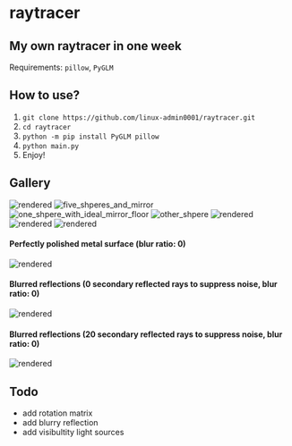 # raytracer

## My own raytracer in one week
Requirements: `pillow`, `PyGLM`

## How to use?
1. `git clone https://github.com/linux-admin0001/raytracer.git`
2. `cd raytracer`
3. `python -m pip install PyGLM pillow`
4. `python main.py`
5. Enjoy!

## Gallery
![rendered](https://user-images.githubusercontent.com/73735838/220148976-319028c6-5e05-40ab-af04-9f397cf3a971.png)
![five_shperes_and_mirror](https://user-images.githubusercontent.com/73735838/220149540-465ef181-8e33-4b64-831a-13d245576e4e.png)
![one_shpere_with_ideal_mirror_floor](https://user-images.githubusercontent.com/73735838/220149571-6a06834e-6b05-4184-8b75-eeba0c0e47f6.png)
![other_shpere](https://user-images.githubusercontent.com/73735838/220149615-be9ae5a5-b661-4e37-ad38-7f8a444c6202.png)
![rendered](https://user-images.githubusercontent.com/73735838/220170421-2a20fa82-98b0-4f52-80fe-f4a91ddae257.png)
![rendered](https://user-images.githubusercontent.com/73735838/220175234-b69bcc2f-292d-4b90-aad7-f1e7976169cd.png)
![rendered](https://user-images.githubusercontent.com/73735838/220177127-e4d74685-ddc9-45d8-8ff7-759e7c36d850.png)
#### Perfectly polished metal surface (blur ratio: 0)
![rendered](https://user-images.githubusercontent.com/73735838/220428677-08edc0c2-7b52-49e1-82e8-85ae870af9b2.png)
#### Blurred reflections (0 secondary reflected rays to suppress noise, blur ratio: 0)
![rendered](https://user-images.githubusercontent.com/73735838/220428112-7abe0b66-e570-40ca-a60b-0e8f6e19f727.png)
#### Blurred reflections (20 secondary reflected rays to suppress noise, blur ratio: 0)
![rendered](https://user-images.githubusercontent.com/73735838/220426765-cb4d11a0-3bcd-46b1-87c8-def5267e996e.png)
## Todo
* add rotation matrix
* add blurry reflection
* add visibultity light sources
